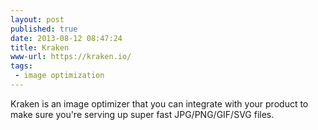 ```yaml
---
layout: post
published: true
date: 2013-08-12 08:47:24
title: Kraken
www-url: https://kraken.io/
tags: 
 - image optimization
---
```


Kraken is an image optimizer that you can integrate with your product to make sure you're serving up super fast JPG/PNG/GIF/SVG files.